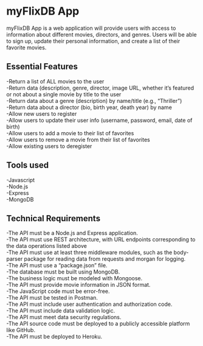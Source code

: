 # myFlixDB App

myFlixDB App is a web application will provide users with access to information about different movies, directors, and genres. Users will be able to sign up, update their personal information, and create a list of their favorite movies.

## Essential Features

-Return a list of ALL movies to the user <br/>
-Return data (description, genre, director, image URL, whether it’s featured or not about a single movie by title to the user <br/>
-Return data about a genre (description) by name/title (e.g., “Thriller”)<br/>
-Return data about a director (bio, birth year, death year) by name <br/>
-Allow new users to register <br/>
-Allow users to update their user info (username, password, email, date of birth) <br/>
-Allow users to add a movie to their list of favorites <br/>
-Allow users to remove a movie from their list of favorites <br/>
-Allow existing users to deregister <br/>

## Tools used

-Javascript <br/>
-Node.js <br/>
-Express <br/>
-MongoDB <br/>

## Technical Requirements

-The API must be a Node.js and Express application. <br/>
-The API must use REST architecture, with URL endpoints corresponding to the data operations listed above <br/>
-The API must use at least three middleware modules, such as the body-parser package for reading data from requests and morgan for logging. <br/>
-The API must use a “package.json” file. <br/>
-The database must be built using MongoDB. <br/>
-The business logic must be modeled with Mongoose. <br/>
-The API must provide movie information in JSON format. <br/>
-The JavaScript code must be error-free. <br/>
-The API must be tested in Postman. <br/>
-The API must include user authentication and authorization code. <br/>
-The API must include data validation logic. <br/>
-The API must meet data security regulations. <br/>
-The API source code must be deployed to a publicly accessible platform like GitHub. <br/>
-The API must be deployed to Heroku. <br/>
